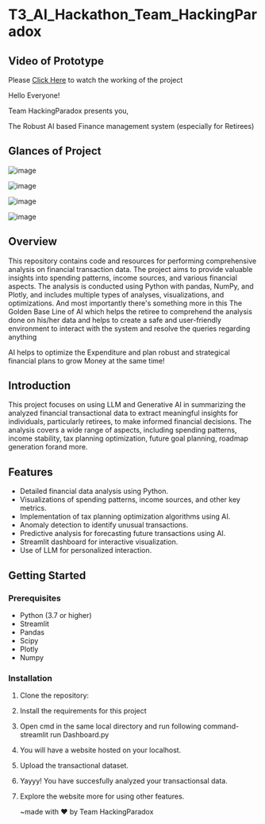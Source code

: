 # T3_AI_Hackathon_Team_HackingParadox
## Video of Prototype
Please [Click Here](https://1drv.ms/v/s!AnNJBheLBjN1hLdv1VVPJ03C_TAsXQ?e=w0F1cB) to watch the working of the project 

Hello Everyone!

Team HackingParadox presents you,

The Robust AI based Finance management system (especially for Retirees)

## Glances of Project

![image](https://github.com/satyacodermk/T3_AI_Hackathon_Team_HackingParadox/assets/98695336/d5f15678-bcd1-42a0-98fb-1d1fcc32915a)

![image](https://github.com/satyacodermk/T3_AI_Hackathon_Team_HackingParadox/assets/98695336/e6ec19cf-a64b-4409-ab22-1f55721770e4)

![image](https://github.com/satyacodermk/T3_AI_Hackathon_Team_HackingParadox/assets/98695336/092f4f26-b4d6-4fc0-b281-fb526b6e6888)

![image](https://github.com/satyacodermk/T3_AI_Hackathon_Team_HackingParadox/assets/98695336/6915df04-c194-4a8d-a9a4-76c50288117a)



## Overview

This repository contains code and resources for performing comprehensive analysis on financial transaction data. The project aims to provide valuable insights into spending patterns, income sources, and various financial aspects. The analysis is conducted using Python with pandas, NumPy, and Plotly, and includes multiple types of analyses, visualizations, and optimizations.
And most importantly there's something more in this
The Golden Base Line of AI
which helps the retiree to comprehend the analysis done on his/her data and helps to create a safe and user-friendly environment to interact with the system and resolve the queries regarding anything

AI helps to optimize the Expenditure and plan robust and strategical financial plans to grow Money at the same time!

## Introduction

This project focuses on using LLM and Generative AI in summarizing the analyzed financial transactional data to extract meaningful insights for individuals, particularly retirees, to make informed financial decisions. The analysis covers a wide range of aspects, including spending patterns, income stability, tax planning optimization, future goal planning, roadmap generation forand more.

## Features

- Detailed financial data analysis using Python.
- Visualizations of spending patterns, income sources, and other key metrics.
- Implementation of tax planning optimization algorithms using AI.
- Anomaly detection to identify unusual transactions.
- Predictive analysis for forecasting future transactions using AI.
- Streamlit dashboard for interactive visualization.
- Use of LLM for personalized interaction.

## Getting Started

### Prerequisites

- Python (3.7 or higher)
- Streamlit
- Pandas
- Scipy
- Plotly
- Numpy

### Installation

1. Clone the repository:
2. Install the requirements for this project
3. Open cmd in the same local directory and run following command-
    streamlit run Dashboard.py
4. You will have a website hosted on your localhost.
5. Upload the transactional dataset.
6. Yayyy! You have succesfully analyzed your transactionsal data.
7. Explore the website more for using other features.


   

   ~made with ❤️ by Team HackingParadox
